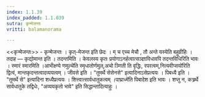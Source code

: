 ```yaml
---
index: 1.1.39
index_padded: 1.1.039
sutra: कृन्मेजन्तः
vritti: balamanorama

---
```

<<कृन्मेजन्तः>> - कृन्मेजन्तः । कृत्-मेजन्त इति छेदः । म् च एच्च मेचौ , तौ अन्ते यस्येति बहुव्रीहिः । तदाह — कृद्योमान्त इति । तदन्तमिति । केवलस्य कृतः प्रयोगाऽनर्हत्वात्सञ्ज्ञाविधावपि तदन्तविधिरिति भावः । स्मारं स्मारमिति ।आभीक्ष्ण्ये णमुल्चे॑ति स्मृधातोर्णमुल्,अचो ञ्णिती ति वृद्धिः, रपरत्वम्,नित्यवीप्सयो॑रिति द्वित्वं, मान्तकृदन्तत्वादव्ययत्वम् । जीवसे इति । "तुमर्थे सेसेनसे" इत्यादिनाऽसेप्रत्ययः । पिबध्यै इति । "तुमर्थे से" इत्यादिना शध्यैप्रत्ययः । शित्त्वात्सार्वधातुकत्वम् ।पाघ्राध्मे॑ति पिबादेश इति भावः । शप्तु न, कत्र्रर्थे सार्वधातुके तद्विधेः, "अव्ययकृतो भावे" इति सिद्धान्तादित्याहुः । 